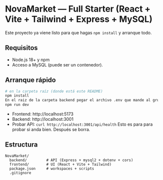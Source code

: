 # NovaMarket — Full Starter (React + Vite + Tailwind + Express + MySQL)

Este proyecto ya viene listo para que hagas `npm install` y arranque todo.

## Requisitos
- Node.js 18+ y npm
- Acceso a MySQL (puede ser un contenedor).

## Arranque rápido
```bash
# en la carpeta raíz (donde está este README)
npm install
En el raiz de la carpeta backend pegar el archivo .env que mande al grupo. HOLAAAAAAAAAAAAAAAAAAAAAAAAAA
npm run dev
```
- Frontend: http://localhost:5173
- Backend:  http://localhost:3001
- Probar API: `curl http://localhost:3001/api/health`  Esto es para para probar si anda bien. Después se borra.

## Estructura
```
NovaMarket/
  backend/         # API (Express + mysql2 + dotenv + cors)
  frontend/        # UI (React + Vite + Tailwind)
  package.json     # workspaces + scripts
  .gitignore
```
